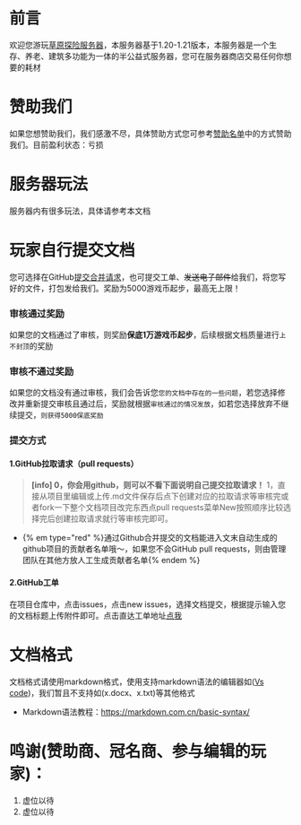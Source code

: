 # 前言
欢迎您游玩[草原探险服务器](https://play.ypshidifu.cn/)，本服务器基于1.20-1.21版本，本服务器是一个生存、养老、建筑多功能为一体的半公益式服务器，您可在服务器商店交易任何你想要的耗材

# 赞助我们
如果您想赞助我们，我们感激不尽，具体赞助方式您可参考[赞助名单](./wikis/sponsor.md)中的方式赞助我们。目前盈利状态：亏损

# 服务器玩法
服务器内有很多玩法，具体请参考本文档

# 玩家自行提交文档
您可选择在GitHub[提交合并请求](https://github.com/yunshuangqwq/mccaoyuantxwiki/pulls)，也可提交工单、~~发送电子邮件~~给我们，将您写好的文件，打包发给我们。奖励为5000游戏币起步，最高无上限！
### 审核通过奖励
如果您的文档通过了审核，则奖励**保底1万游戏币起步**，后续根据文档质量进行`上不封顶`的奖励
### 审核不通过奖励
如果您的文档没有通过审核，我们会告诉您`您的文档中存在的一些问题`，若您选择修改并重新提交审核且通过后，奖励就根据`审核通过的情况发放`，如若您选择放弃不继续提交，`则获得5000保底奖励`

### 提交方式
#### 1.GitHub拉取请求（pull requests）
> **[info] 0，你会用github，则可以不看下面说明自己提交拉取请求！**
> 1，直接从项目里编辑或上传.md文件保存后点下创建对应的拉取请求等审核完或者fork一下整个文档项目改完东西点pull requests菜单New按照顺序比较选择完后创建拉取请求就行等审核完即可。

- {% em type="red" %}通过Github合并提交的文档能进入文末自动生成的github项目的贡献者名单哦～，如果您不会GitHub pull requests，则由管理团队在其他方放人工生成贡献者名单{% endem %}

#### 2.GitHub工单
在项目仓库中，点击issues，点击new issues，选择文档提交，根据提示输入您的文档标题上传附件即可。点击直达工单地址[点我](https://github.com/yunshuangqwq/mccaoyuantxwiki/issues/new/choose)

# 文档格式
文档格式请使用markdown格式，使用支持markdown语法的编辑器如([Vs code](https://code.visualstudio.com/))，我们暂且不支持如(x.docx、x.txt)等其他格式<br>
- Markdown语法教程：https://markdown.com.cn/basic-syntax/

# 鸣谢(赞助商、冠名商、参与编辑的玩家)：
1. 虚位以待
2. 虚位以待

